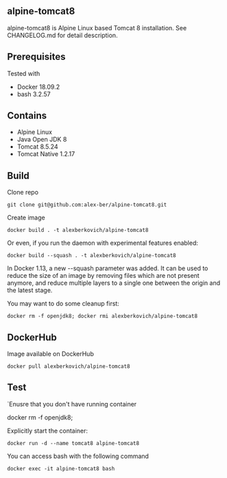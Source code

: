 ## alpine-tomcat8

alpine-tomcat8 is Alpine Linux based Tomcat 8 installation. See CHANGELOG.md for detail description.


## Prerequisites
Tested with

- Docker 18.09.2
- bash 3.2.57

## Contains
- Alpine Linux
- Java Open JDK 8
- Tomcat 8.5.24
- Tomcat Native 1.2.17

## Build

Clone repo

```
git clone git@github.com:alex-ber/alpine-tomcat8.git
```

Create image

```
docker build . -t alexberkovich/alpine-tomcat8
```

Or even, if you run the daemon with experimental features enabled: 

```
docker build --squash . -t alexberkovich/alpine-tomcat8
```

In Docker 1.13, a new --squash parameter was added. It can be used to reduce the size of an image by removing files 
which are not present anymore, and reduce multiple layers to a single one between the origin and the latest stage. 



You may want to do some cleanup first:

```
docker rm -f openjdk8; docker rmi alexberkovich/alpine-tomcat8
```

## DockerHub

Image available on DockerHub

```
docker pull alexberkovich/alpine-tomcat8
```

## Test

`Enusre that you don't have running container

docker rm -f openjdk8; 


Explicitly start the container:

```
docker run -d --name tomcat8 alpine-tomcat8
```


You can access bash with the following command

```
docker exec -it alpine-tomcat8 bash
```

